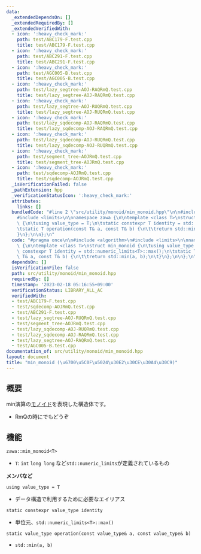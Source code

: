 ```yaml
---
data:
  _extendedDependsOn: []
  _extendedRequiredBy: []
  _extendedVerifiedWith:
  - icon: ':heavy_check_mark:'
    path: test/ABC179-F.test.cpp
    title: test/ABC179-F.test.cpp
  - icon: ':heavy_check_mark:'
    path: test/ABC291-F.test.cpp
    title: test/ABC291-F.test.cpp
  - icon: ':heavy_check_mark:'
    path: test/AGC005-B.test.cpp
    title: test/AGC005-B.test.cpp
  - icon: ':heavy_check_mark:'
    path: test/lazy_segtree-AOJ-RAQRmQ.test.cpp
    title: test/lazy_segtree-AOJ-RAQRmQ.test.cpp
  - icon: ':heavy_check_mark:'
    path: test/lazy_segtree-AOJ-RUQRmQ.test.cpp
    title: test/lazy_segtree-AOJ-RUQRmQ.test.cpp
  - icon: ':heavy_check_mark:'
    path: test/lazy_sqdecomp-AOJ-RAQRmQ.test.cpp
    title: test/lazy_sqdecomp-AOJ-RAQRmQ.test.cpp
  - icon: ':heavy_check_mark:'
    path: test/lazy_sqdecomp-AOJ-RUQRmQ.test.cpp
    title: test/lazy_sqdecomp-AOJ-RUQRmQ.test.cpp
  - icon: ':heavy_check_mark:'
    path: test/segment_tree-AOJRmQ.test.cpp
    title: test/segment_tree-AOJRmQ.test.cpp
  - icon: ':heavy_check_mark:'
    path: test/sqdecomp-AOJRmQ.test.cpp
    title: test/sqdecomp-AOJRmQ.test.cpp
  _isVerificationFailed: false
  _pathExtension: hpp
  _verificationStatusIcon: ':heavy_check_mark:'
  attributes:
    links: []
  bundledCode: "#line 2 \"src/utility/monoid/min_monoid.hpp\"\n\n#include <algorithm>\n\
    #include <limits>\n\nnamespace zawa {\n\ntemplate <class T>\nstruct min_monoid\
    \ {\n\tusing value_type = T;\n\tstatic constexpr T identity = std::numeric_limits<T>::max();\n\
    \tstatic T operation(const T& a, const T& b) {\n\t\treturn std::min(a, b);\n\t\
    }\n};\n\n};\n"
  code: "#pragma once\n\n#include <algorithm>\n#include <limits>\n\nnamespace zawa\
    \ {\n\ntemplate <class T>\nstruct min_monoid {\n\tusing value_type = T;\n\tstatic\
    \ constexpr T identity = std::numeric_limits<T>::max();\n\tstatic T operation(const\
    \ T& a, const T& b) {\n\t\treturn std::min(a, b);\n\t}\n};\n\n};\n"
  dependsOn: []
  isVerificationFile: false
  path: src/utility/monoid/min_monoid.hpp
  requiredBy: []
  timestamp: '2023-02-18 05:16:55+09:00'
  verificationStatus: LIBRARY_ALL_AC
  verifiedWith:
  - test/ABC179-F.test.cpp
  - test/sqdecomp-AOJRmQ.test.cpp
  - test/ABC291-F.test.cpp
  - test/lazy_segtree-AOJ-RUQRmQ.test.cpp
  - test/segment_tree-AOJRmQ.test.cpp
  - test/lazy_sqdecomp-AOJ-RUQRmQ.test.cpp
  - test/lazy_sqdecomp-AOJ-RAQRmQ.test.cpp
  - test/lazy_segtree-AOJ-RAQRmQ.test.cpp
  - test/AGC005-B.test.cpp
documentation_of: src/utility/monoid/min_monoid.hpp
layout: document
title: "min_monoid (\u6700\u5C0F\u5024\u30E2\u30CE\u30A4\u30C9)"
---
```


## 概要

min演算の[モノイド](https://ja.wikipedia.org/wiki/%E3%83%A2%E3%83%8E%E3%82%A4%E3%83%89)を表現した構造体です。
- RmQの時にでもどうぞ

## 機能

`zawa::min_monoid<T>`
- `T`: `int` `long long` など`std::numeric_limits`が定義されているもの

**メンバなど**

`using value_type = T`
- データ構造で利用するために必要なエイリアス

`static constexpr value_type identity`
- 単位元、`std::numeric_limits<T>::max()`

`static value_type operation(const value_type& a, const value_type& b)`
- `std::min(a, b)`
